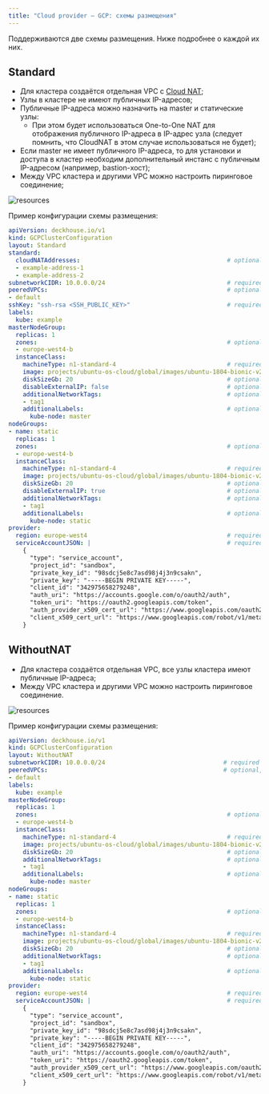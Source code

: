 ```yaml
---
title: "Cloud provider — GCP: схемы размещения"
---
```


Поддерживаются две схемы размещения. Ниже подробнее о каждой их них.

## Standard
* Для кластера создаётся отдельная VPC с [Cloud NAT](https://cloud.google.com/nat/docs/overview);
* Узлы в кластере не имеют публичных IP-адресов;
* Публичные IP-адреса можно назначить на master и статические узлы:
    * При этом будет использоваться One-to-One NAT для отображения публичного IP-адреса в IP-адрес узла (следует помнить, что CloudNAT в этом случае использоваться не будет);
* Если master не имеет публичного IP-адреса, то для установки и доступа в кластер необходим дополнительный инстанс с публичным IP-адресом (например, bastion-хост);
* Между VPC кластера и другими VPC можно настроить пиринговое соединение;

![resources](https://docs.google.com/drawings/d/e/2PACX-1vR1oHqbXPJPYxUXwpkRGM6VPpZaNc8WoGH-N0Zqb9GexSc-NQDvsGiXe_Hc-Z1fMQWBRawuoy8FGENt/pub?w=989&amp;h=721)
<!--- Исходник: https://docs.google.com/drawings/d/1VTAoz6-65q7m99KA933e1phWImirxvb9-OLH9DRtWPE/edit --->

Пример конфигурации схемы размещения:

```yaml
apiVersion: deckhouse.io/v1
kind: GCPClusterConfiguration
layout: Standard
standard:
  cloudNATAddresses:                                         # optional, compute address names from this list are used as addresses for Cloud NAT
  - example-address-1
  - example-address-2
subnetworkCIDR: 10.0.0.0/24                                  # required
peeredVPCs:                                                  # optional, list of GCP VPC Networks with which Kubernetes VPC Network will be peered
- default
sshKey: "ssh-rsa <SSH_PUBLIC_KEY>"                           # required
labels:
  kube: example
masterNodeGroup:
  replicas: 1
  zones:                                                     # optional
  - europe-west4-b
  instanceClass:
    machineType: n1-standard-4                               # required
    image: projects/ubuntu-os-cloud/global/images/ubuntu-1804-bionic-v20190911    # required
    diskSizeGb: 20                                           # optional, local disk is used if not specified
    disableExternalIP: false                                 # optional, by default master has externalIP
    additionalNetworkTags:                                   # optional
    - tag1
    additionalLabels:                                        # optional
      kube-node: master
nodeGroups:
- name: static
  replicas: 1
  zones:                                                     # optional
  - europe-west4-b
  instanceClass:
    machineType: n1-standard-4                               # required
    image: projects/ubuntu-os-cloud/global/images/ubuntu-1804-bionic-v20190911    # required
    diskSizeGb: 20                                           # optional, local disk is used if not specified
    disableExternalIP: true                                  # optional, by default nodes do not have externalIP
    additionalNetworkTags:                                   # optional
    - tag1
    additionalLabels:                                        # optional
      kube-node: static
provider:
  region: europe-west4                                       # required
  serviceAccountJSON: |                                      # required
    {
      "type": "service_account",
      "project_id": "sandbox",
      "private_key_id": "98sdcj5e8c7asd98j4j3n9csakn",
      "private_key": "-----BEGIN PRIVATE KEY-----",
      "client_id": "342975658279248",
      "auth_uri": "https://accounts.google.com/o/oauth2/auth",
      "token_uri": "https://oauth2.googleapis.com/token",
      "auth_provider_x509_cert_url": "https://www.googleapis.com/oauth2/v1/certs",
      "client_x509_cert_url": "https://www.googleapis.com/robot/v1/metadata/x509/k8s-test%40sandbox.iam.gserviceaccount.com"
    }
```

## WithoutNAT
* Для кластера создаётся отдельная VPC, все узлы кластера имеют публичные IP-адреса;
* Между VPC кластера и другими VPC можно настроить пиринговое соединение.

![resources](https://docs.google.com/drawings/d/e/2PACX-1vTq2Jlx4k8OXt4acHeW6NvqABsZIPSDoOldDiGERYHWHmmKykSjXZ_ADvKecCC1L8Jjq4143uv5GWDR/pub?w=989&amp;h=721)
<!--- Исходник: https://docs.google.com/drawings/d/1uhWbQFiycsFkG9D1vNbJNrb33Ih4YMdCxvOX5maW5XQ/edit --->

Пример конфигурации схемы размещения:

```yaml
apiVersion: deckhouse.io/v1
kind: GCPClusterConfiguration
layout: WithoutNAT
subnetworkCIDR: 10.0.0.0/24                                 # required
peeredVPCs:                                                 # optional, list of GCP VPC Networks with which Kubernetes VPC Network will be peered
- default
labels:
  kube: example
masterNodeGroup:
  replicas: 1
  zones:                                                     # optional
  - europe-west4-b
  instanceClass:
    machineType: n1-standard-4                               # required
    image: projects/ubuntu-os-cloud/global/images/ubuntu-1804-bionic-v20190911    # required
    diskSizeGb: 20                                           # optional, local disk is used if not specified
    additionalNetworkTags:                                   # optional
    - tag1
    additionalLabels:                                        # optional
      kube-node: master
nodeGroups:
- name: static
  replicas: 1
  zones:                                                     # optional
  - europe-west4-b
  instanceClass:
    machineType: n1-standard-4                               # required
    image: projects/ubuntu-os-cloud/global/images/ubuntu-1804-bionic-v20190911    # required
    diskSizeGb: 20                                           # optional, local disk is used if not specified
    additionalNetworkTags:                                   # optional
    - tag1
    additionalLabels:                                        # optional
      kube-node: static
provider:
  region: europe-west4                                       # required
  serviceAccountJSON: |                                      # required
    {
      "type": "service_account",
      "project_id": "sandbox",
      "private_key_id": "98sdcj5e8c7asd98j4j3n9csakn",
      "private_key": "-----BEGIN PRIVATE KEY-----",
      "client_id": "342975658279248",
      "auth_uri": "https://accounts.google.com/o/oauth2/auth",
      "token_uri": "https://oauth2.googleapis.com/token",
      "auth_provider_x509_cert_url": "https://www.googleapis.com/oauth2/v1/certs",
      "client_x509_cert_url": "https://www.googleapis.com/robot/v1/metadata/x509/k8s-test%40sandbox.iam.gserviceaccount.com"
    }
```
